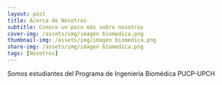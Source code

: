 ```yaml
---
layout: post
title: Acerca de Nosotros 
subtitle: Conoce un poco más sobre nosotros
cover-img: /assets/img/imagen biomedica.png
thumbnail-img: /assets/img/imagen biomedica.png
share-img: /assets/img/imagen biomedica.png
tags: [Nosotros]
---
```


Somos estudiantes del Programa de Ingenieria Biomédica PUCP-UPCH 

